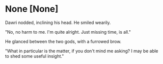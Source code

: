 # None [None]
Dawri nodded, inclining his head. He smiled wearily.

"No, no harm to me. I'm quite alright. Just missing time, is all."

He glanced between the two gods, with a furrowed brow.

"What in particular is the matter, if you don't mind me asking? I may be able to shed some useful insight."
